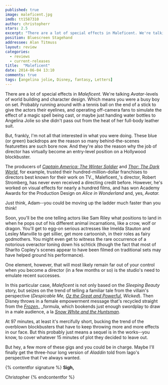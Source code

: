 ```yaml
---
published: true
image: maleficent.jpg
imdb: tt1587310
author: christopherr
stars: 2.5
excerpt: "There are a lot of special effects in Maleficent. We're talking Avatar-levels of world building and character design."
position: Bluescreen Stagehand
addressee: Alan Titmuss
layout: review
categories: 
  - reviews
  - current-releases
title:  "Maleficent"
date: 2014-06-04 13:10
comments: true
tags: [angelina jolie, Disney, fantasy, Letters]
---
```

There are a lot of special effects in _Maleficent_. We're talking _Avatar_-levels of world building and character design. Which means you were a busy boy on set. Probably running around with a tennis ball on the end of a stick to give the actors their eyelines, and operating off-camera fans to simulate the effect of a magic spell being cast, or maybe just handing water bottles to Angelina Jolie so she didn't pass out from the heat of her full-body leather suit. 

But, frankly, I'm not all that interested in what you were doing. These blue (or green) backdrops are the reason so many behind-the-scenes featurettes are such bore now. And they're also the reason why the job of director has virtually become an entry-level position on a Hollywood blockbuster.

The producers of [_Captain America: The Winter Soldier_][1] and [_Thor: The Dark World_][2], for example, trusted their hundred-million-dollar franchises to directors best known for their work on TV._ Maleficent_'s director, Robert Stromberg, has never even received a directing credit before. However, he's worked on visual effects for nearly a hundred films, and has won Academy Awards for the Production Design on _Alice in Wonderland_ and, yes, _Avatar._

   [1]: /content/2014/4/4/captain-america-the-winter-soldier.html
   [2]: /content/2013/11/8/thor-the-dark-world.html

Just think, Adam--you could be moving up the ladder much faster than you think!

Soon, you'll be the one telling actors like Sam Riley what positions to land in when he pops out of his different animal incarnations, like a crow, wolf or dragon. You'll get to egg-on serious actresses like Imelda Stauton and Lesley Manville to get sillier, get more cartoonish, in their roles as fairy godmothers. You might even get to witness the rare occurrence of a notorious overactor toning down his schtick (though the fact that most of Sharlto Copley's scenes appear to have been filmed on traditional sets may have helped ground his performance).

One element, however, that will most likely remain far out of your control when you become a director (in a few months or so) is the studio's need to emulate recent successes.

In this particular case, _Maleficent_ is not only based on the _Sleeping Beauty_ story, but seizes on the trend of telling a familiar tale from the villain's perspective (_Despicable Me,_ [_Oz the Great and Powerful_][3], _Wicked_). Then Disney throws in a female empowerment message that's recycled straight from the [_Frozen_][4]_ _formula, which bookends just enough swordplay to draw in a male audience, a la [_Snow White and the Huntsman_][5].

   [3]: /content/2013/3/8/oz-the-great-and-powerful.html
   [4]: /content/2013/11/28/frozen.html
   [5]: /content/2012/6/4/snow-white-and-the-huntsman.html 

At 97 minutes, at least it's mercifully short, bucking the trend of the overblown blockbusters that have to keep throwing more and more effects in our face. But this probably just means a sequel is in the works--you know, to cover whatever 15 minutes of plot they decided to leave out. 

But hey, a few more of these gigs and you could be in charge. Maybe I'll finally get the three-hour long version of _Aladdin_ told from Iago's perspective that I've always wanted.

{% contentfor signature %}
**Sigh,**

Christopher
{% endcontentfor %}